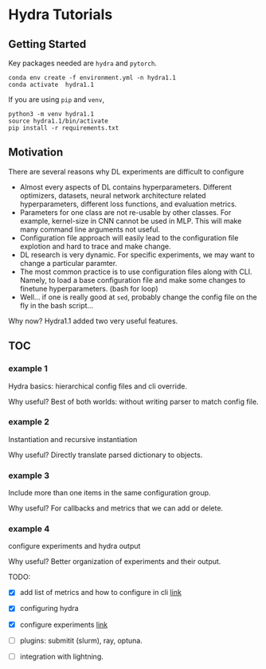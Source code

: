 # Hydra Tutorials

## Getting Started

Key packages needed are `hydra` and `pytorch`.

```
conda env create -f environment.yml -n hydra1.1
conda activate  hydra1.1
```

If you are using `pip` and `venv`, 
```
python3 -m venv hydra1.1
source hydra1.1/bin/activate
pip install -r requirements.txt
```


## Motivation

There are several reasons why DL experiments are difficult to configure
-   Almost every aspects of DL contains hyperparameters. Different optimizers, datasets, neural network architecture related hyperparameters, different loss functions, and evaluation metrics.
-   Parameters for one class are not re-usable by other classes. For example, kernel-size in CNN cannot be used in MLP. This will make many command line arguments not useful.
-   Configuration file approach will easily lead to the configuration file explotion and hard to trace and make change.
-   DL research is very dynamic. For specific experiments, we may want to change a particular paramter.
-   The most common practice is to use configuration files along with CLI. Namely, to load a base configuration file and make some changes to finetune hyperparameters. (bash for loop)
-   Well... if one is really good at `sed`, probably change the config file on the fly in the bash script... 

Why now? Hydra1.1 added two very useful features.

## TOC

### example 1

Hydra basics: hierarchical config files and cli override.

Why useful? Best of both worlds: without writing parser to match config file.


### example 2

Instantiation and recursive instantiation

Why useful? Directly translate parsed dictionary to objects.

### example 3

Include more than one items in the same configuration group.

Why useful? For callbacks and metrics that we can add or delete.

### example 4

configure experiments and hydra output

Why useful? Better organization of experiments and their output.



TODO:
- [x] add list of metrics and how to configure in cli [link](https://hydra.cc/docs/patterns/select_multiple_configs_from_config_group)
- [x] configuring hydra
- [x] configure experiments [link](https://hydra.cc/docs/patterns/configuring_experiments)
- [ ] plugins: submitit (slurm), ray, optuna.
- [ ] integration with lightning.

